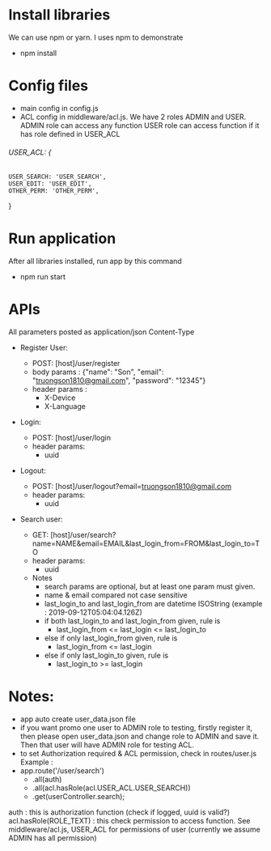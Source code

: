 # Install libraries
We can use npm or yarn. I uses npm to demonstrate 
 - npm install
 
# Config files
- main config in config.js
- ACL config in middleware/acl.js. We have 2 roles ADMIN and USER.
ADMIN role can access any function
USER role can access function if it has role defined in USER_ACL

###### USER_ACL: {
    USER_SEARCH: 'USER_SEARCH',
    USER_EDIT: 'USER_EDIT',
    OTHER_PERM: 'OTHER_PERM',
  }
######

# Run application
After all libraries installed, run app by this command
 - npm run start

# APIs
All parameters posted as application/json Content-Type
- Register User:
  - POST: [host]/user/register
  - body params : {"name": "Son", "email": "truongson1810@gmail.com", "password": "12345"}
  - header params : 
    + X-Device
    + X-Language
    
- Login:
  - POST: [host]/user/login
  - header params:
    + uuid
    
- Logout:
  - POST: [host]/user/logout?email=truongson1810@gmail.com
  - header params:
    + uuid

- Search user:
  - GET: [host]/user/search?name=NAME&email=EMAIL&last_login_from=FROM&last_login_to=TO
  - header params:
    + uuid
  - Notes 
    + search params are optional, but at least one param must given.
    + name & email compared not case sensitive
    + last_login_to and last_login_from are datetime ISOString (example : 2019-09-12T05:04:04.126Z)
    + if both last_login_to and last_login_from given, rule is
        + last_login_from <= last_login <= last_login_to
    + else if only last_login_from given, rule is
        + last_login_from <= last_login
    + else if only last_login_to given, rule is
        + last_login_to >= last_login 
 
# Notes:
- app auto create user_data.json file
- if you want promo one user to ADMIN role to testing, firstly register it, then please open user_data.json and change role to ADMIN and save it. Then that user will have ADMIN role for testing ACL.
- to set Authorization required & ACL permission, check in routes/user.js
Example :
- app.route('/user/search')
    + .all(auth)
    + .all(acl.hasRole(acl.USER_ACL.USER_SEARCH))
    + .get(userController.search);

auth : this is authorization function (check if logged, uuid is valid?)
acl.hasRole(ROLE_TEXT) : this check permission to access function. See middleware/acl.js, USER_ACL for permissions of user (currently we assume ADMIN has all permission)
      
      
